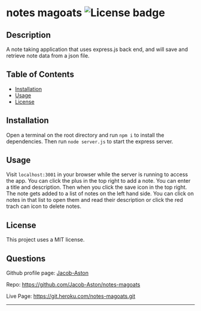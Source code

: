 # notes magoats   ![License badge](https://img.shields.io/badge/License-MIT-green)

## Description

A note taking application that uses express.js back end, and will save and retrieve note data from a json file.

## Table of Contents

- [Installation](#installation)
- [Usage](#usage)
- [License](#license)
    
## Installation

Open a terminal on the root directory and run `npm i` to install the dependencies. Then run `node server.js` to start the express server.

## Usage

Visit `localhost:3001` in your browser while the server is running to access the app. You can click the plus in the top right to add a note. You can enter a title and description. Then when you click the save icon in the top right. The note gets added to a list of notes on the left hand side. You can click on notes in that list to open them and read their description or click the red trach can icon to delete notes.

## License

This project uses a MIT license.

## Questions

Github profile page: [Jacob-Aston](https://github.com/Jacob-Aston)

Repo: https://github.com/Jacob-Aston/notes-magoats

Live Page: https://git.heroku.com/notes-magoats.git 

---